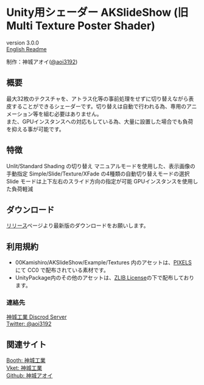 # Unity用シェーダー AKSlideShow (旧 Multi Texture Poster Shader)

version 3.0.0  
[English Readme][00]  

制作：神城アオイ([@aoi3192][01])  

## 概要
最大32枚のテクスチャを、アトラス化等の事前処理をせずに切り替えながら表皮することができるシェーダーです。切り替えは自動で行われる為、専用のアニメーション等を組む必要はありません。  
また、GPUインスタンスへの対応もしている為、大量に設置した場合でも負荷を抑える事が可能です。  

## 特徴
Unlit/Standard Shading の切り替え
マニュアルモードを使用した、表示画像の手動指定
Simple/Slide/Texture/XFade の4種類の自動切り替えモードの選択
Slide モードは上下左右のスライド方向の指定が可能
GPUインスタンスを使用した負荷軽減

## ダウンロード
[リリース][21]ページより最新版のダウンロードをお願いします。  

## 利用規約  
* 00Kamishiro/AKSlideShow/Example/Textures 内のアセットは、[PIXELS][71] にて CC0 で配布されている素材です。  
* UnityPackage内のその他のアセットは、[ZLIB License][61]の下で配布しております。  

### 連絡先  
[神城工業 Discrod Server][81]  
[Twitter: @aoi3192][82]  
  
## 関連サイト  
[Booth: 神城工業][91]  
[Vket: 神城工業][92]  
[Github: 神城アオイ][93]  

[00]:AKSlideShow-README_EN.md
[01]:https://twitter.com/aoi3192
[21]:https://github.com/AoiKamishiro/VRChatPrefabs/releases/
[61]:LICENSE
[71]:https://www.pexels.com/ja-jp
[81]:https://discord.gg/8muNKrzaSK
[82]:https://twitter.com/aoi3192
[91]:https://kamishirolab.booth.pm/
[92]:https://www.v-market.work/ec/shops/1810/detail/
[93]:https://github.com/AoiKamishiro